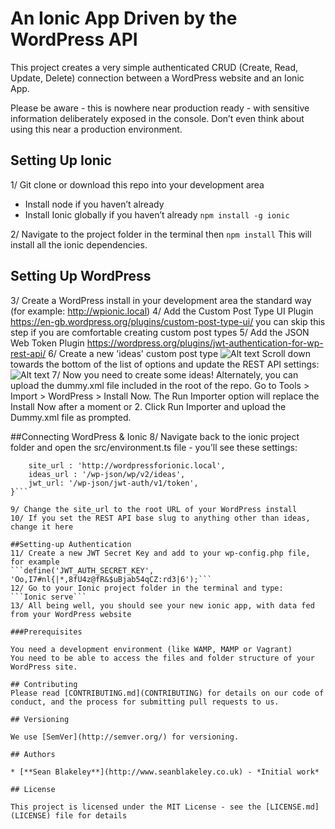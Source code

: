 # An Ionic App Driven by the WordPress API

This project creates a very simple authenticated CRUD (Create, Read, Update, Delete) connection between a WordPress website and an Ionic App.

Please be aware - this is nowhere near production ready - with sensitive information deliberately exposed in the console. Don’t even think about using this near a production environment.

## Setting Up Ionic
1/ Git clone or download this repo into your development area
* Install node if you haven’t already
* Install Ionic globally if you haven’t already
```npm install -g ionic```

2/ Navigate to the project folder in the terminal then
```npm install```
This will install all the ionic dependencies.

## Setting Up WordPress
3/ Create a WordPress install in your development area the standard way (for example: http://wpionic.local)
4/ Add the Custom Post Type UI Plugin https://en-gb.wordpress.org/plugins/custom-post-type-ui/
you can skip this step if you are comfortable creating custom post types
5/ Add the JSON Web Token Plugin https://wordpress.org/plugins/jwt-authentication-for-wp-rest-api/
6/ Create a new 'ideas' custom post type
![Alt text](src/assets/imgs/create-new-ideas-ctp.png?raw=true "Create Ideas custom post type")
Scroll down towards the bottom of the list of options and update the REST API settings:
![Alt text](src/assets/imgs/show-in-rest.png?raw=true "Show Ideas custom post type in rest")
7/ Now you need to create some ideas!
Alternately, you can upload the dummy.xml file included in the root of the repo. Go to Tools > Import > WordPress > Install Now. The Run Importer option will replace the Install Now after a moment or 2. Click Run Importer and upload the Dummy.xml file as prompted.

##Connecting WordPress & Ionic
8/ Navigate back to the ionic project folder and open the src/environment.ts file - you’ll see these settings:
```export const environment = {
	site_url : 'http://wordpressforionic.local',
	ideas_url : '/wp-json/wp/v2/ideas',
	jwt_url: '/wp-json/jwt-auth/v1/token',
}```

9/ Change the site_url to the root URL of your WordPress install
10/ If you set the REST API base slug to anything other than ideas, change it here

##Setting-up Authentication
11/ Create a new JWT Secret Key and add to your wp-config.php file, for example
```define('JWT_AUTH_SECRET_KEY', 'Oo,I7#nl{|*,8fU4z@fR&$uBjab54qCZ:rd3|6');```
12/ Go to your Ionic project folder in the terminal and type:
```Ionic serve```
13/ All being well, you should see your new ionic app, with data fed from your WordPress website

###Prerequisites

You need a development environment (like WAMP, MAMP or Vagrant)
You need to be able to access the files and folder structure of your WordPress site.

## Contributing
Please read [CONTRIBUTING.md](CONTRIBUTING) for details on our code of conduct, and the process for submitting pull requests to us.

## Versioning

We use [SemVer](http://semver.org/) for versioning.

## Authors

* [**Sean Blakeley**](http://www.seanblakeley.co.uk) - *Initial work*

## License

This project is licensed under the MIT License - see the [LICENSE.md](LICENSE) file for details
